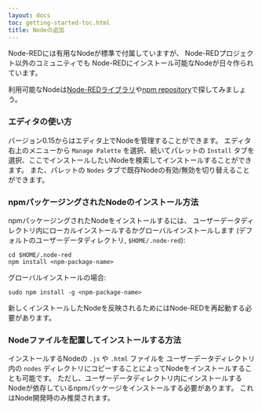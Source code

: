 ```yaml
---
layout: docs
toc: getting-started-toc.html
title: Nodeの追加
---
```


Node-REDには有用なNodeが標準で付属していますが、
Node-REDプロジェクト以外のコミュニティでも
Node-REDにインストール可能なNodeが日々作られています。

利用可能なNodeは[Node-REDライブラリ](http://flows.nodered.org)や[npm repository](https://www.npmjs.com/browse/keyword/node-red)で探してみましょう。

### エディタの使い方

バージョン0.15からはエディタ上でNodeを管理することができます。
エディタ右上のメニューから `Manage Palette` を選択、続いてパレットの `Install` タブを選択、ここでインストールしたいNodeを検索してインストールすることができます。
また、パレットの `Nodes` タブで既存Nodeの有効/無効を切り替えることができます。

### npmパッケージングされたNodeのインストール方法

npmパッケージングされたNodeをインストールするには、
ユーザーデータディレクトリ内にローカルインストールするかグローバルインストールします (デフォルトのユーザーデータディレクトリ, `$HOME/.node-red`):

    cd $HOME/.node-red
    npm install <npm-package-name>

グローバルインストールの場合:

    sudo npm install -g <npm-package-name>

新しくインストールしたNodeを反映されるためにはNode-REDを再起動する必要があります。

### Nodeファイルを配置してインストールする方法

インストールするNodeの `.js` や `.html` ファイルを
ユーザーデータディレクトリ内の `nodes` ディレクトリにコピーすることによってNodeをインストールすることも可能です。
ただし、ユーザーデータディレクトリ内にインストールするNodeが依存しているnpmパッケージをインストールする必要があります。
これはNode開発時のみ推奨されます。
